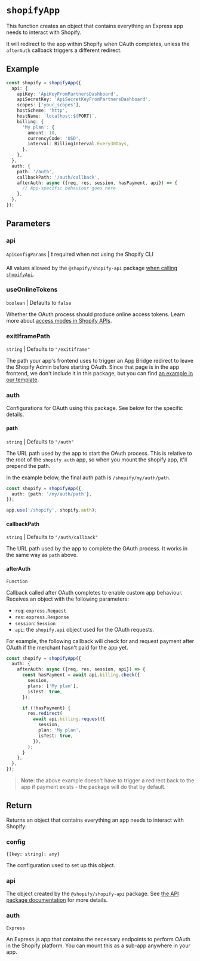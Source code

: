 # `shopifyApp`

This function creates an object that contains everything an Express app needs to interact with Shopify.

It will redirect to the app within Shopify when OAuth completes, unless the `afterAuth` callback triggers a different redirect.

## Example

```ts
const shopify = shopifyApp({
  api: {
    apiKey: 'ApiKeyFromPartnersDashboard',
    apiSecretKey: 'ApiSecretKeyFromPartnersDashboard',
    scopes: ['your_scopes'],
    hostScheme: 'http',
    hostName: `localhost:${PORT}`,
    billing: {
      'My plan': {
        amount: 10,
        currencyCode: 'USD',
        interval: BillingInterval.Every30Days,
      },
    },
  },
  auth: {
    path: '/auth',
    callbackPath: '/auth/callback',
    afterAuth: async ({req, res, session, hasPayment, api}) => {
      // App-specific behaviour goes here
    },
  },
});
```

## Parameters

### api

`ApiConfigParams` | :exclamation: required when not using the Shopify CLI

All values allowed by the `@shopify/shopify-api` package [when calling `shopifyApi`](https://github.com/Shopify/shopify-api-node/blob/shopify_api_next/README.md#configurations).

### useOnlineTokens

`boolean` | Defaults to `false`

Whether the OAuth process should produce online access tokens. Learn more about [access modes in Shopify APIs](https://shopify.dev/apps/auth/oauth/access-modes).

### exitIframePath

`string` | Defaults to `"/exitiframe"`

The path your app's frontend uses to trigger an App Bridge redirect to leave the Shopify Admin before starting OAuth.
Since that page is in the app frontend, we don't include it in this package, but you can find [an example in our template](https://github.com/Shopify/shopify-frontend-template-react/blob/main/pages/ExitIframe.jsx).

### auth

Configurations for OAuth using this package.
See below for the specific details.

#### path

`string` | Defaults to `"/auth"`

The URL path used by the app to start the OAuth process.
This is relative to the root of the `shopify.auth` app, so when you mount the shopify app, it'll prepend the path.

In the example below, the final auth path is `/shopify/my/auth/path`.

```ts
const shopify = shopifyApp({
  auth: {path: '/my/auth/path'},
});

app.use('/shopify', shopify.auth);
```

#### callbackPath

`string` | Defaults to `"/auth/callback"`

The URL path used by the app to complete the OAuth process.
It works in the same way as `path` above.

#### afterAuth

`Function`

Callback called after OAuth completes to enable custom app behaviour. Receives an object with the following parameters:

- `req`: `express.Request`
- `res`: `express.Response`
- `session`: `Session`
- `api`: the `shopify.api` object used for the OAuth requests.

For example, the following callback will check for and request payment after OAuth if the merchant hasn't paid for the app yet.

```ts
const shopify = shopifyApp({
  auth: {
    afterAuth: async ({req, res, session, api}) => {
      const hasPayment = await api.billing.check({
        session,
        plans: ['My plan'],
        isTest: true,
      });

      if (!hasPayment) {
        res.redirect(
          await api.billing.request({
            session,
            plan: 'My plan',
            isTest: true,
          }),
        );
      }
    },
  },
});
```

> **Note**: the above example doesn't have to trigger a redirect back to the app if payment exists - the package will do that by default.

## Return

Returns an object that contains everything an app needs to interact with Shopify:

### config

`{[key: string]: any}`

The configuration used to set up this object.

### api

The object created by the `@shopify/shopify-api` package. See [the API package documentation](https://github.com/Shopify/shopify-api-node/tree/shopify_api_next#getting-started) for more details.

### auth

`Express`

An Express.js app that contains the necessary endpoints to perform OAuth in the Shopify platform.
You can mount this as a sub-app anywhere in your app.
